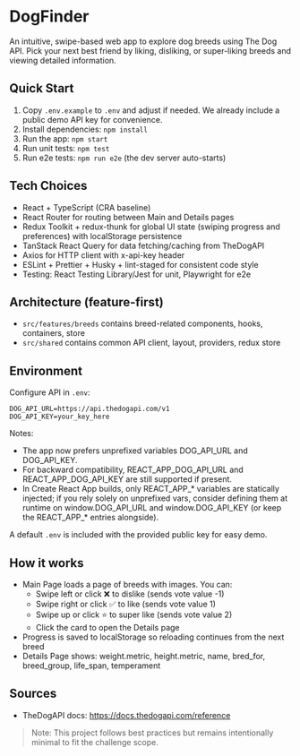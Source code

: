 # DogFinder

An intuitive, swipe-based web app to explore dog breeds using The Dog API.
Pick your next best friend by liking, disliking, or super-liking breeds and viewing detailed information.

## Quick Start

1. Copy `.env.example` to `.env` and adjust if needed. We already include a public demo API key for convenience.
2. Install dependencies: `npm install`
3. Run the app: `npm start`
4. Run unit tests: `npm test`
5. Run e2e tests: `npm run e2e` (the dev server auto-starts)

## Tech Choices

- React + TypeScript (CRA baseline)
- React Router for routing between Main and Details pages
- Redux Toolkit + redux-thunk for global UI state (swiping progress and preferences) with localStorage persistence
- TanStack React Query for data fetching/caching from TheDogAPI
- Axios for HTTP client with x-api-key header
- ESLint + Prettier + Husky + lint-staged for consistent code style
- Testing: React Testing Library/Jest for unit, Playwright for e2e

## Architecture (feature-first)

- `src/features/breeds` contains breed-related components, hooks, containers, store
- `src/shared` contains common API client, layout, providers, redux store

## Environment

Configure API in `.env`:

```
DOG_API_URL=https://api.thedogapi.com/v1
DOG_API_KEY=your_key_here
```

Notes:
- The app now prefers unprefixed variables DOG_API_URL and DOG_API_KEY.
- For backward compatibility, REACT_APP_DOG_API_URL and REACT_APP_DOG_API_KEY are still supported if present.
- In Create React App builds, only REACT_APP_* variables are statically injected; if you rely solely on unprefixed vars, consider defining them at runtime on window.DOG_API_URL and window.DOG_API_KEY (or keep the REACT_APP_* entries alongside). 

A default `.env` is included with the provided public key for easy demo.

## How it works

- Main Page loads a page of breeds with images. You can:
  - Swipe left or click ❌ to dislike (sends vote value -1)
  - Swipe right or click ✅ to like (sends vote value 1)
  - Swipe up or click ⭐ to super like (sends vote value 2)
  - Click the card to open the Details page
- Progress is saved to localStorage so reloading continues from the next breed
- Details Page shows: weight.metric, height.metric, name, bred_for, breed_group, life_span, temperament

## Sources

- TheDogAPI docs: https://docs.thedogapi.com/reference

> Note: This project follows best practices but remains intentionally minimal to fit the challenge scope.
